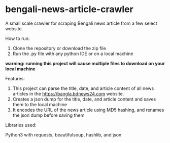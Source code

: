 # bengali-news-article-crawler
A small scale crawler for scraping Bengali news article from a few select website.

How to run:

1. Clone the repository or download the zip file
2. Run the .py file with any python IDE or on a local machine

**warning: running this project will cause multiple files to download on your local machine**

Features:

1. This project can parse the title, date, and article content of all news articles in the https://bangla.bdnews24.com website.
2. Creates a json dump for the title, date, and article content and saves them to the local machine
3. It encodes the URL of the news article using MD5 hashing, and renames the json dump before saving them

Libraries used:

Python3 with requests, beautifulsoup, hashlib, and json
